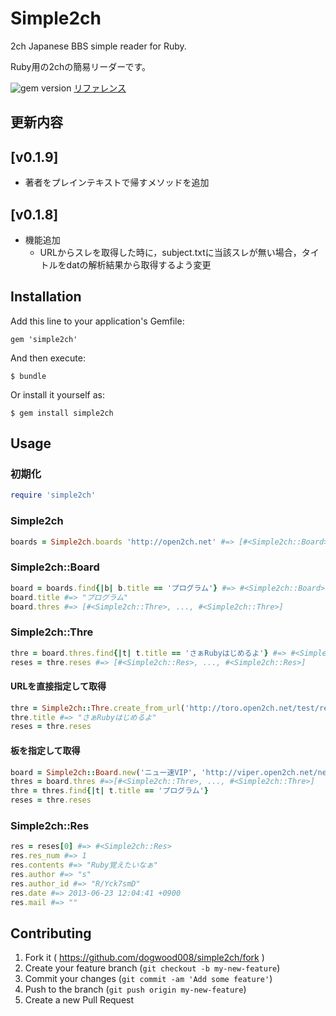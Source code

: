 # Simple2ch
2ch Japanese BBS simple reader for Ruby.

Ruby用の2chの簡易リーダーです。

![gem version](https://badge.fury.io/rb/simple2ch.svg)
[リファレンス](http://dogwood008.github.io/simple2ch/)

## 更新内容

## [v0.1.9]

* 著者をプレインテキストで帰すメソッドを追加

## [v0.1.8]

* 機能追加
  * URLからスレを取得した時に，subject.txtに当該スレが無い場合，タイトルをdatの解析結果から取得するよう変更

## Installation

Add this line to your application's Gemfile:

    gem 'simple2ch'

And then execute:

    $ bundle

Or install it yourself as:

    $ gem install simple2ch

## Usage
### 初期化

```ruby
require 'simple2ch'
```

### Simple2ch

```ruby
boards = Simple2ch.boards 'http://open2ch.net' #=> [#<Simple2ch::Board>, ..., #<Simple2ch::Board>]
```

### Simple2ch::Board
```ruby
board = boards.find{|b| b.title == 'プログラム'} #=> #<Simple2ch::Board>
board.title #=> "プログラム"
board.thres #=> [#<Simple2ch::Thre>, ..., #<Simple2ch::Thre>]
```

### Simple2ch::Thre

```ruby
thre = board.thres.find{|t| t.title == 'さぁRubyはじめるよ'} #=> #<Simple2ch::Thre>
reses = thre.reses #=> [#<Simple2ch::Res>, ..., #<Simple2ch::Res>]
```

#### URLを直接指定して取得

```ruby
thre = Simple2ch::Thre.create_from_url('http://toro.open2ch.net/test/read.cgi/tech/1371956681/l50') #=> #<Simple2ch::Thre>
thre.title #=> "さぁRubyはじめるよ"
reses = thre.reses
```

#### 板を指定して取得

```ruby
board = Simple2ch::Board.new('ニュー速VIP', 'http://viper.open2ch.net/news4vip/')
thres = board.thres #=>[#<Simple2ch::Thre>, ..., #<Simple2ch::Thre>]
thre = thres.find{|t| t.title == 'プログラム'}
reses = thre.reses
```


### Simple2ch::Res

```ruby
res = reses[0] #=> #<Simple2ch::Res>
res.res_num #=> 1
res.contents #=> "Ruby覚えたいなぁ"
res.author #=> "s"
res.author_id #=> "R/Yck7smD"
res.date #=> 2013-06-23 12:04:41 +0900
res.mail #=> ""
```


## Contributing

1. Fork it ( https://github.com/dogwood008/simple2ch/fork )
2. Create your feature branch (`git checkout -b my-new-feature`)
3. Commit your changes (`git commit -am 'Add some feature'`)
4. Push to the branch (`git push origin my-new-feature`)
5. Create a new Pull Request

